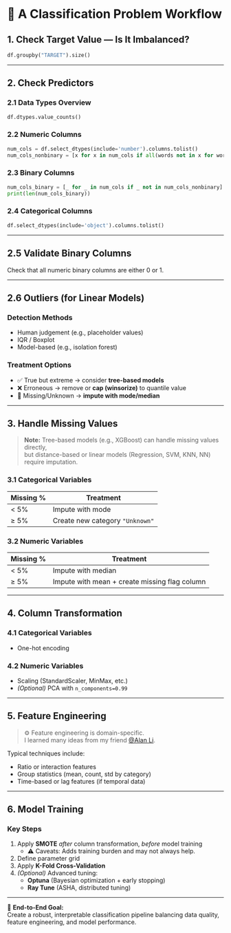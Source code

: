 # 🧠 A Classification Problem Workflow

## 1. Check Target Value — Is It Imbalanced?

```python
df.groupby("TARGET").size()
```

---

## 2. Check Predictors

### 2.1 Data Types Overview
```python
df.dtypes.value_counts()
```

### 2.2 Numeric Columns
```python
num_cols = df.select_dtypes(include='number').columns.tolist()
num_cols_nonbinary = [x for x in num_cols if all(words not in x for words in ["FLAG", "NOT"])]
```

### 2.3 Binary Columns
```python
num_cols_binary = [_ for _ in num_cols if _ not in num_cols_nonbinary]
print(len(num_cols_binary))
```

### 2.4 Categorical Columns
```python
df.select_dtypes(include='object').columns.tolist()
```

---

## 2.5 Validate Binary Columns
Check that all numeric binary columns are either 0 or 1.

---

## 2.6 Outliers (for Linear Models)

### Detection Methods
- Human judgement (e.g., placeholder values)
- IQR / Boxplot
- Model-based (e.g., isolation forest)

### Treatment Options
- ✅ True but extreme → consider **tree-based models**
- ❌ Erroneous → remove or **cap (winsorize)** to quantile value
- 🧩 Missing/Unknown → **impute with mode/median**

---

## 3. Handle Missing Values

> **Note:** Tree-based models (e.g., XGBoost) can handle missing values directly,  
> but distance-based or linear models (Regression, SVM, KNN, NN) require imputation.

### 3.1 Categorical Variables
| Missing % | Treatment |
|------------|------------|
| < 5% | Impute with mode |
| ≥ 5% | Create new category `"Unknown"` |

### 3.2 Numeric Variables
| Missing % | Treatment |
|------------|------------|
| < 5% | Impute with median |
| ≥ 5% | Impute with mean + create missing flag column |

---

## 4. Column Transformation

### 4.1 Categorical Variables
- One-hot encoding

### 4.2 Numeric Variables
- Scaling (StandardScaler, MinMax, etc.)
- *(Optional)* PCA with `n_components=0.99`

---

## 5. Feature Engineering

> ⚙️ Feature engineering is domain-specific.  
> I learned many ideas from my friend [@Alan Li](https://github.com/AlanJYLi/project_loan_default_detection).

Typical techniques include:
- Ratio or interaction features
- Group statistics (mean, count, std by category)
- Time-based or lag features (if temporal data)

---

## 6. Model Training

### Key Steps
1. Apply **SMOTE** *after* column transformation, *before* model training  
   - ⚠️ Caveats: Adds training burden and may not always help.
2. Define parameter grid
3. Apply **K-Fold Cross-Validation**
4. *(Optional)* Advanced tuning:
   - **Optuna** (Bayesian optimization + early stopping)
   - **Ray Tune** (ASHA, distributed tuning)

---

📘 **End-to-End Goal:**  
Create a robust, interpretable classification pipeline balancing data quality, feature engineering, and model performance.
